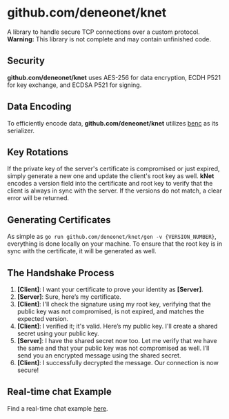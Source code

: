 # github.com/deneonet/knet

A library to handle secure TCP connections over a custom protocol.  
**Warning:** This library is not complete and may contain unfinished code.

## Security

**github.com/deneonet/knet** uses AES-256 for data encryption, ECDH P521 for key exchange, and ECDSA P521 for signing.

## Data Encoding

To efficiently encode data, **github.com/deneonet/knet** utilizes [benc](https://github.com/deneonet/benc) as its serializer.

## Key Rotations

If the private key of the server's certificate is compromised or just expired, simply generate a new one and update the client's root key as well. **kNet** encodes a version field into the certificate and root key to verify that the client is always in sync with the server. If the versions do not match, a clear error will be returned.

## Generating Certificates

As simple as `go run github.com/deneonet/knet/gen -v {VERSION_NUMBER}`, everything is done locally on your machine. To ensure that the root key is in sync with the certificate, it will be generated as well.

## The Handshake Process

1. **[Client]**: I want your certificate to prove your identity as **[Server]**.
2. **[Server]**: Sure, here’s my certificate.
3. **[Client]**: I'll check the signature using my root key, verifying that the public key was not compromised, is not expired, and matches the expected version.
4. **[Client]**: I verified it; it's valid. Here’s my public key. I'll create a shared secret using your public key.
5. **[Server]**: I have the shared secret now too. Let me verify that we have the same and that your public key was not compromised as well. I’ll send you an encrypted message using the shared secret.
6. **[Client]**: I successfully decrypted the message. Our connection is now secure!

## Real-time chat Example

Find a real-time chat example [here](https://github.com/deneonet/knet-real-time-chat).
